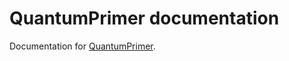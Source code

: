 # QuantumPrimer documentation
Documentation for [QuantumPrimer](https://github.com/Qu-DOS/QuantumPrimer.jl).

```@contents
```

```@index
```